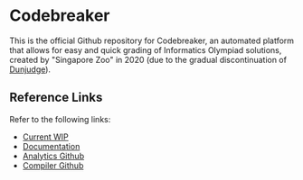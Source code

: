 # Codebreaker

This is the official Github repository for Codebreaker, an automated platform that allows for easy and quick grading of Informatics Olympiad solutions, created by "Singapore Zoo" in 2020 (due to the gradual discontinuation of [Dunjudge](https://dunjudge.me/)).

## Reference Links

Refer to the following links:

- [Current WIP](https://docs.google.com/document/d/1NN-bjnTUQeKOiVLaZO7ytHM4ChqOTPbR7cxBSR6tTyo/edit)
- [Documentation](https://docs.google.com/document/d/11_kzvH0YCCwvcKx3kSb16qmEVznQcYf9dj8B5gsicts/edit)
- [Analytics Github](https://github.com/dvdg6566/codebreaker-analytics)
- [Compiler Github](https://github.com/singaporezoo/codebreaker-compiler/)
